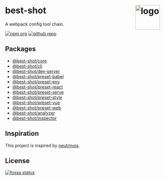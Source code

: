 # best-shot <img src="https://gitcdn.link/repo/best-shot/best-shot/master/packages/core/logo.svg" alt="logo" height="80" align="right">

A webpack config tool chain.

[![npm org][npm-badge]][npm-link]
[![github repo][github-badge]][github-link]

## Packages

- [@best-shot/core](./packages/core/)
- [@best-shot/cli](./packages/cli/)
- [@best-shot/dev-server](./packages/dev-server/)
- [@best-shot/preset-babel](./packages/preset-babel/)
- [@best-shot/preset-env](./packages/preset-env/)
- [@best-shot/preset-react](./packages/preset-react/)
- [@best-shot/preset-serve](./packages/preset-serve/)
- [@best-shot/preset-style](./packages/preset-style/)
- [@best-shot/preset-vue](./packages/preset-vue/)
- [@best-shot/preset-web](./packages/preset-web/)
- [@best-shot/analyzer](./packages/analyzer/)
- [@best-shot/inspector](./packages/inspector/)

## Inspiration

This project is inspired by [neutrinojs](https://neutrinojs.org/).

## License

[![fossa status][fossa-badge]][fossa-link]

[npm-badge]: https://img.shields.io/badge/npm-best--shot-blue.svg?logo=npm&style=flat-square
[npm-link]: https://www.npmjs.com/org/best-shot
[github-badge]: https://img.shields.io/github/license/best-shot/best-shot.svg?logo=github&style=flat-square
[github-link]: https://github.com/best-shot/best-shot
[fossa-badge]: https://app.fossa.com/api/projects/git%2Bgithub.com%2Fbest-shot%2Fbest-shot.svg?type=large
[fossa-link]: https://app.fossa.com/projects/git%2Bgithub.com%2Fbest-shot%2Fbest-shot?ref=badge_large

